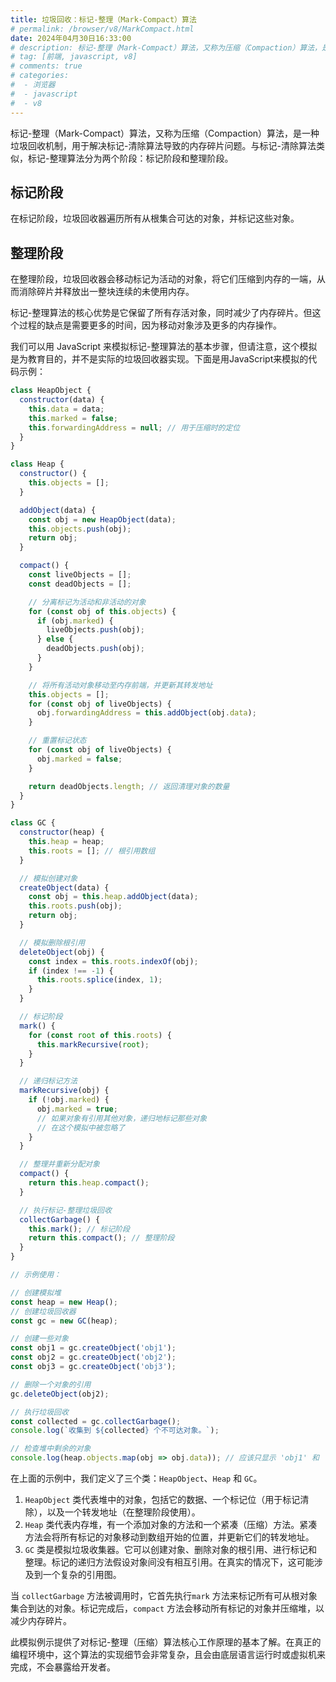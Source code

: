```yaml
---
title: 垃圾回收：标记-整理（Mark-Compact）算法
# permalink: /browser/v8/MarkCompact.html
date: 2024年04月30日16:33:00
# description: 标记-整理（Mark-Compact）算法，又称为压缩（Compaction）算法，是一种垃圾回收机制，用于解决标记-清除算法导致的内存碎片问题。与标记-清除算法类似，标记-整理算法分为两个阶段：标记阶段和整理阶段。
# tag: [前端, javascript, v8]
# comments: true
# categories: 
#  - 浏览器
#  - javascript
#  - v8
---
```


标记-整理（Mark-Compact）算法，又称为压缩（Compaction）算法，是一种垃圾回收机制，用于解决标记-清除算法导致的内存碎片问题。与标记-清除算法类似，标记-整理算法分为两个阶段：标记阶段和整理阶段。

## 标记阶段

在标记阶段，垃圾回收器遍历所有从根集合可达的对象，并标记这些对象。

## 整理阶段

在整理阶段，垃圾回收器会移动标记为活动的对象，将它们压缩到内存的一端，从而消除碎片并释放出一整块连续的未使用内存。

标记-整理算法的核心优势是它保留了所有存活对象，同时减少了内存碎片。但这个过程的缺点是需要更多的时间，因为移动对象涉及更多的内存操作。

我们可以用 JavaScript 来模拟标记-整理算法的基本步骤，但请注意，这个模拟是为教育目的，并不是实际的垃圾回收器实现。下面是用JavaScript来模拟的代码示例：

```javascript
class HeapObject {
  constructor(data) {
    this.data = data;
    this.marked = false;
    this.forwardingAddress = null; // 用于压缩时的定位
  }
}

class Heap {
  constructor() {
    this.objects = [];
  }

  addObject(data) {
    const obj = new HeapObject(data);
    this.objects.push(obj);
    return obj;
  }

  compact() {
    const liveObjects = [];
    const deadObjects = [];

    // 分离标记为活动和非活动的对象
    for (const obj of this.objects) {
      if (obj.marked) {
        liveObjects.push(obj);
      } else {
        deadObjects.push(obj);
      }
    }

    // 将所有活动对象移动至内存前端，并更新其转发地址
    this.objects = [];
    for (const obj of liveObjects) {
      obj.forwardingAddress = this.addObject(obj.data);
    }

    // 重置标记状态
    for (const obj of liveObjects) {
      obj.marked = false;
    }

    return deadObjects.length; // 返回清理对象的数量
  }
}

class GC {
  constructor(heap) {
    this.heap = heap;
    this.roots = []; // 根引用数组
  }

  // 模拟创建对象
  createObject(data) {
    const obj = this.heap.addObject(data);
    this.roots.push(obj);
    return obj;
  }

  // 模拟删除根引用
  deleteObject(obj) {
    const index = this.roots.indexOf(obj);
    if (index !== -1) {
      this.roots.splice(index, 1);
    }
  }

  // 标记阶段
  mark() {
    for (const root of this.roots) {
      this.markRecursive(root);
    }
  }

  // 递归标记方法
  markRecursive(obj) {
    if (!obj.marked) {
      obj.marked = true;
      // 如果对象有引用其他对象，递归地标记那些对象
      // 在这个模拟中被忽略了
    }
  }

  // 整理并重新分配对象
  compact() {
    return this.heap.compact();
  }

  // 执行标记-整理垃圾回收
  collectGarbage() {
    this.mark(); // 标记阶段
    return this.compact(); // 整理阶段
  }
}

// 示例使用：

// 创建模拟堆
const heap = new Heap();
// 创建垃圾回收器
const gc = new GC(heap);

// 创建一些对象
const obj1 = gc.createObject('obj1');
const obj2 = gc.createObject('obj2');
const obj3 = gc.createObject('obj3');

// 删除一个对象的引用
gc.deleteObject(obj2);

// 执行垃圾回收
const collected = gc.collectGarbage();
console.log(`收集到 ${collected} 个不可达对象。`);

// 检查堆中剩余的对象
console.log(heap.objects.map(obj => obj.data)); // 应该只显示 'obj1' 和 'obj3'
```

在上面的示例中，我们定义了三个类：`HeapObject`、`Heap` 和 `GC`。

1. `HeapObject` 类代表堆中的对象，包括它的数据、一个标记位（用于标记清除），以及一个转发地址（在整理阶段使用）。
2. `Heap` 类代表内存堆，有一个添加对象的方法和一个紧凑（压缩）方法。紧凑方法会将所有标记的对象移动到数组开始的位置，并更新它们的转发地址。
3. `GC` 类是模拟垃圾收集器。它可以创建对象、删除对象的根引用、进行标记和整理。标记的递归方法假设对象间没有相互引用。在真实的情况下，这可能涉及到一个复杂的引用图。

当 `collectGarbage` 方法被调用时，它首先执行`mark` 方法来标记所有可从根对象集合到达的对象。标记完成后，`compact` 方法会移动所有标记的对象并压缩堆，以减少内存碎片。

此模拟例示提供了对标记-整理（压缩）算法核心工作原理的基本了解。在真正的编程环境中，这个算法的实现细节会非常复杂，且会由底层语言运行时或虚拟机来完成，不会暴露给开发者。
